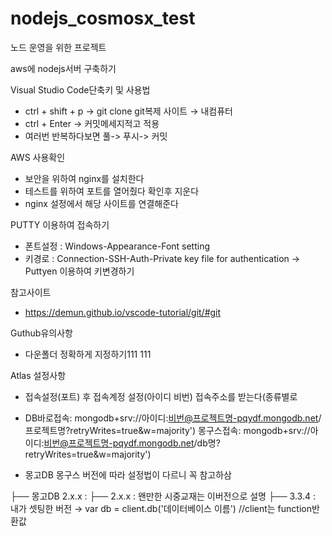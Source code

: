 # nodejs_cosmosx_test
노드 운영을 위한 프로젝트

aws에 nodejs서버 구축하기
 
 Visual Studio Code단축키 및 사용법
 - ctrl + shift + p  → git clone  git복제   사이트 → 내컴퓨터
 - ctrl + Enter → 커밋메세지적고 적용
 - 여러번 반복하다보면   풀-> 푸시-> 커밋

AWS 사용확인
 - 보안을 위하여  nginx를 설치한다
 - 테스트를 위하여 포트를 열어줬다 확인후 지운다
 - nginx 설정에서 해당 사이트를 연결해준다

PUTTY 이용하여 접속하기
- 폰트설정 : Windows-Appearance-Font setting
- 키경로 : Connection-SSH-Auth-Private key file for authentication
→ Puttyen 이용하여 키변경하기

참고사이트
- https://demun.github.io/vscode-tutorial/git/#git


Guthub유의사항
- 다운폴더 정확하게 지정하기111
111


Atlas 설정사항
- 접속설정(포트) 후 접속계정 설정(아이디 비번) 접속주소를 받는다(종류별로
- DB바로접속: mongodb+srv://아이디:비번@프로젝트명-pqydf.mongodb.net/프로젝트명?retryWrites=true&w=majority')
  몽구스접속: mongodb+srv://아이디:비번@프로젝트명-pqydf.mongodb.net/db명?retryWrites=true&w=majority')

- 몽고DB 몽구스 버전에 따라 설정법이 다르니 꼭 참고하삼

 ├── 몽고DB 2.x.x :
      ├── 2.x.x : 왠만한 시중교재는 이버전으로 설명
      ├── 3.3.4 : 내가 셋팅한 버전 → var db = client.db('데이터베이스 이름') //client는 function반환값
